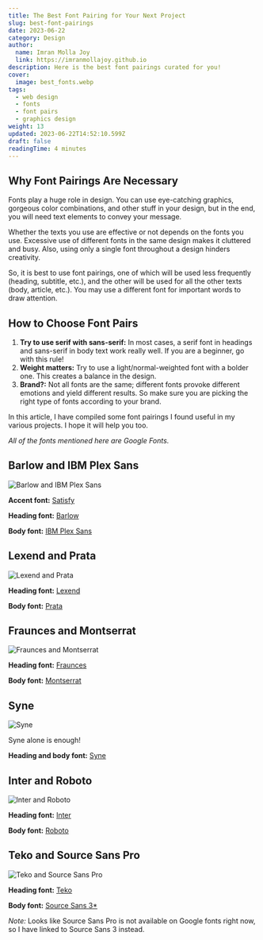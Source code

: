 ```yaml
---
title: The Best Font Pairing for Your Next Project
slug: best-font-pairings
date: 2023-06-22
category: Design
author:
  name: Imran Molla Joy
  link: https://imranmollajoy.github.io
description: Here is the best font pairings curated for you!
cover:
  image: best_fonts.webp
tags:
  - web design
  - fonts
  - font pairs
  - graphics design
weight: 13
updated: 2023-06-22T14:52:10.599Z
draft: false
readingTime: 4 minutes
---
```


## Why Font Pairings Are Necessary

Fonts play a huge role in design. You can use eye-catching graphics, gorgeous color combinations, and other stuff in your design, but in the end, you will need text elements to convey your message.

Whether the texts you use are effective or not depends on the fonts you use. Excessive use of different fonts in the same design makes it cluttered and busy. Also, using only a single font throughout a design hinders creativity.

So, it is best to use font pairings, one of which will be used less frequently (heading, subtitle, etc.), and the other will be used for all the other texts (body, article, etc.). You may use a different font for important words to draw attention.

## How to Choose Font Pairs

1. **Try to use serif with sans-serif:** In most cases, a serif font in headings and sans-serif in body text work really well. If you are a beginner, go with this rule!
2. **Weight matters:** Try to use a light/normal-weighted font with a bolder one. This creates a balance in the design.
3. **Brand?:** Not all fonts are the same; different fonts provoke different emotions and yield different results. So make sure you are picking the right type of fonts according to your brand.

In this article, I have compiled some font pairings I found useful in my various projects. I hope it will help you too.

_All of the fonts mentioned here are Google Fonts._

## Barlow and IBM Plex Sans

![Barlow and IBM Plex Sans]({slug}/barlow_ibmplxsns.webp)

**Accent font:** [Satisfy](https://fonts.google.com/specimen/Satisfy)

**Heading font:** [Barlow](https://fonts.google.com/specimen/Barlow)

**Body font:** [IBM Plex Sans](https://fonts.google.com/specimen/IBM+Plex+Sans)

## Lexend and Prata

![Lexend and Prata]({slug}/lexend_prata.webp)

**Heading font:** [Lexend](https://fonts.google.com/specimen/Lexend)

**Body font:** [Prata](https://fonts.google.com/specimen/Prata)

## Fraunces and Montserrat

![Fraunces and Montserrat]({slug}/fraunces_montserrat.webp)

**Heading font:** [Fraunces](https://fonts.google.com/specimen/Fraunces)

**Body font:** [Montserrat](https://fonts.google.com/specimen/Montserrat)

## Syne

![Syne]({slug}/syne.webp)

Syne alone is enough!

**Heading and body font:** [Syne](https://fonts.google.com/specimen/Syne)

## Inter and Roboto

![Inter and Roboto]({slug}/inter_roboto.webp)

**Heading font:** [Inter](https://fonts.google.com/specimen/Inter)

**Body font:** [Roboto](https://fonts.google.com/specimen/Roboto)

## Teko and Source Sans Pro

![Teko and Source Sans Pro]({slug}/teko_srcsnspro.webp)

**Heading font:** [Teko](https://fonts.google.com/specimen/Teko)

**Body font:** [Source Sans 3\*](https://fonts.google.com/specimen/Source+Sans+3)

_Note:_ Looks like Source Sans Pro is not available on Google fonts right now, so I have linked to Source Sans 3 instead.
